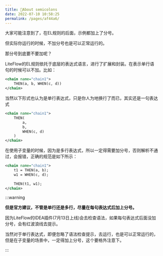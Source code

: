 ```yaml
---
title: 🌻About semicolons
date: 2022-07-10 10:58:25
permalink: /pages/af44a6/
---
```


大家可能注意到了，在EL规则的后面，示例都加上了分号。

但实际你运行的时候，不加分号也是可以正常运行的。

那分号到底要不要加呢？

LiteFlow的EL规则依托于底层的表达式语言，进行了扩展和封装。在表示单行语句的时候可以不加。比如：

```xml
<chain name="chain1">
    THEN(a, b, WHEN(c, d))
</chain>
```

当然以下形式也认为是单行表达式，只是你人为地换行了而已，其实还是一句表达式

```xml
<chain name="chain1">
    THEN(
        a, 
        b, 
        WHEN(c, d)
    )
</chain>
```

在使用子变量的时候，因为是多行表达式，所以一定得需要加分号，否则解析不通过，会报错，正确的规范是如下所示：

```xml
<chain name="chain1">
    t1 = THEN(a, b);
    w1 = WHEN(c, d);
    
    THEN(t1, w1);
</chain>
```

:::warning

**但是官方建议，不管是单行还是多行，尽量在每句表达式后加上分号。**

因为LiteFlow的IDEA插件(7月13日上线)会去检查语法，如果每句表达式后面没加分号，会有红波浪线去提示。

当然对于单行表达式，即便忽略了语法检查提示，去运行，也是可以正常运行的，但是在子变量的场景中，一定得加上分号，这个要格外注意下。

:::

